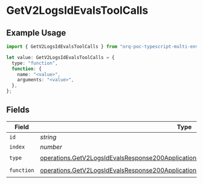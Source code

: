 # GetV2LogsIdEvalsToolCalls

## Example Usage

```typescript
import { GetV2LogsIdEvalsToolCalls } from "orq-poc-typescript-multi-env-version/models/operations";

let value: GetV2LogsIdEvalsToolCalls = {
  type: "function",
  function: {
    name: "<value>",
    arguments: "<value>",
  },
};
```

## Fields

| Field                                                                                                                                                                                            | Type                                                                                                                                                                                             | Required                                                                                                                                                                                         | Description                                                                                                                                                                                      |
| ------------------------------------------------------------------------------------------------------------------------------------------------------------------------------------------------ | ------------------------------------------------------------------------------------------------------------------------------------------------------------------------------------------------ | ------------------------------------------------------------------------------------------------------------------------------------------------------------------------------------------------ | ------------------------------------------------------------------------------------------------------------------------------------------------------------------------------------------------ |
| `id`                                                                                                                                                                                             | *string*                                                                                                                                                                                         | :heavy_minus_sign:                                                                                                                                                                               | N/A                                                                                                                                                                                              |
| `index`                                                                                                                                                                                          | *number*                                                                                                                                                                                         | :heavy_minus_sign:                                                                                                                                                                               | N/A                                                                                                                                                                                              |
| `type`                                                                                                                                                                                           | [operations.GetV2LogsIdEvalsResponse200ApplicationJSONResponseBody27WorkflowRunDataType](../../models/operations/getv2logsidevalsresponse200applicationjsonresponsebody27workflowrundatatype.md) | :heavy_check_mark:                                                                                                                                                                               | N/A                                                                                                                                                                                              |
| `function`                                                                                                                                                                                       | [operations.GetV2LogsIdEvalsResponse200ApplicationJSONResponseBodyFunction](../../models/operations/getv2logsidevalsresponse200applicationjsonresponsebodyfunction.md)                           | :heavy_check_mark:                                                                                                                                                                               | N/A                                                                                                                                                                                              |